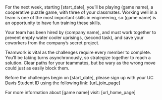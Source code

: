 For the next week, starting [start_date], you’ll be playing (game name), a cooperative puzzle game, with three of your classmates. Working well in a team is one of the most important skills in engineering, so (game name) is an opportunity to have fun training these skills.

Your team has been hired by (company name), and must work together to prevent empty water cooler uprisings, (second task), and save your coworkers from the company’s secret project.

Teamwork is vital as the challenges require every member to complete. You’ll be taking turns asynchronously, so strategize together to reach a solution. Clear paths for your teammates, but be wary as the wrong move could just as easily block them.

Before the challenges begin on [start_date], please sign up with your UC Davis Student ID using the following link:
[url_join_page]

For more information about [game name] visit:
[url_home_page]
